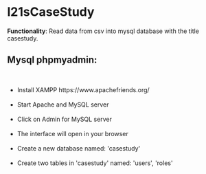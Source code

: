 <h1> l21sCaseStudy </h1>
<strong>Functionality</strong>: Read data from csv into mysql database with the title casestudy.<br>

<h2> Mysql phpmyadmin:</h2><br>
    <ul>
        <li>Install XAMPP https://www.apachefriends.org/</li><br>
        <li>Start Apache and MySQL server</li><br>
        <li>Click on Admin for MySQL server</li><br>
        <li>The interface will open in your browser</li><br>
        <li>Create a new database named: 'casestudy'</li><br>
        <li>Create two tables in 'casestudy' named: 'users', 'roles'</li><br>
    </ul>

